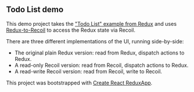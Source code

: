 ## Todo List demo

This demo project takes the ["Todo List" example from Redux](https://redux.js.org/basics/example) and uses
[Redux-to-Recoil](https://github.com/spautz/redux-to-recoil) to access the Redux state via Recoil.

There are three different implementations of the UI, running side-by-side:

- The original plain Redux version: read from Redux, dispatch actions to Redux.
- A read-only Recoil version: read from Recoil, dispatch actions to Redux.
- A read-write Recoil version: read from Recoil, write to Recoil.

This project was bootstrapped with [Create React ReduxApp](https://github.com/facebook/create-react-app).
